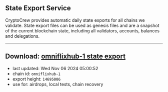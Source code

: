 ## State Export Service
CryptoCrew provides automatic daily state exports for all chains we validate. State export files can be used as genesis files and are a snapshot of the current blockchain state, including all validators, accounts, balances and delegations.

---
**Download: [omniflixhub-1 state export](https://dl-eu2.ccvalidators.com/SERVICE/omniflixhub/omniflixhub-1_export_14695006.json)**
---

- last updated: Wed Nov 06 2024 05:00:52
- chain id: `omniflixhub-1`
- export height: `14695006`
- use for: airdrops, local tests, chain recovery
